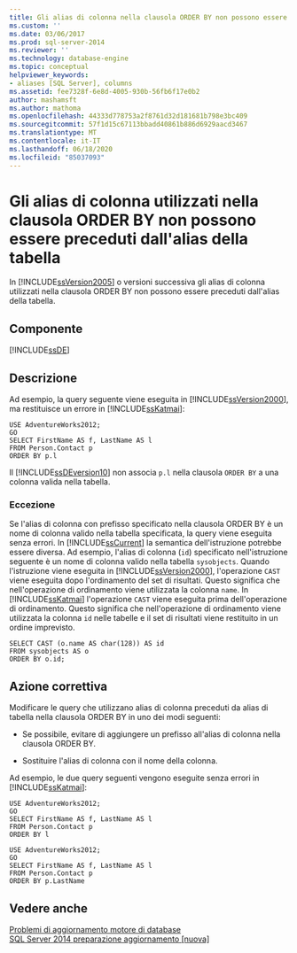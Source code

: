 ```yaml
---
title: Gli alias di colonna nella clausola ORDER BY non possono essere preceduti dall'alias di tabella | Microsoft Docs
ms.custom: ''
ms.date: 03/06/2017
ms.prod: sql-server-2014
ms.reviewer: ''
ms.technology: database-engine
ms.topic: conceptual
helpviewer_keywords:
- aliases [SQL Server], columns
ms.assetid: fee7328f-6e8d-4005-930b-56fb6f17e0b2
author: mashamsft
ms.author: mathoma
ms.openlocfilehash: 44333d778753a2f8761d32d181681b798e3bc409
ms.sourcegitcommit: 57f1d15c67113bbadd40861b886d6929aacd3467
ms.translationtype: MT
ms.contentlocale: it-IT
ms.lasthandoff: 06/18/2020
ms.locfileid: "85037093"
---
```

# <a name="column-aliases-in-order-by-clause-cannot-be-prefixed-by-table-alias"></a>Gli alias di colonna utilizzati nella clausola ORDER BY non possono essere preceduti dall'alias della tabella
  In [!INCLUDE[ssVersion2005](../../includes/ssversion2005-md.md)] o versioni successiva gli alias di colonna utilizzati nella clausola ORDER BY non possono essere preceduti dall'alias della tabella.  
  
## <a name="component"></a>Componente  
 [!INCLUDE[ssDE](../../includes/ssde-md.md)]  
  
## <a name="description"></a>Descrizione  
 Ad esempio, la query seguente viene eseguita in [!INCLUDE[ssVersion2000](../../includes/ssversion2000-md.md)], ma restituisce un errore in [!INCLUDE[ssKatmai](../../includes/sskatmai-md.md)]:  
  
```  
USE AdventureWorks2012;  
GO  
SELECT FirstName AS f, LastName AS l  
FROM Person.Contact p  
ORDER BY p.l  
```  
  
 Il [!INCLUDE[ssDEversion10](../../includes/ssdeversion10-md.md)] non associa `p.l` nella clausola `ORDER BY` a una colonna valida nella tabella.  
  
### <a name="exception"></a>Eccezione  
 Se l'alias di colonna con prefisso specificato nella clausola ORDER BY è un nome di colonna valido nella tabella specificata, la query viene eseguita senza errori. In [!INCLUDE[ssCurrent](../../includes/sscurrent-md.md)] la semantica dell'istruzione potrebbe essere diversa. Ad esempio, l'alias di colonna (`id`) specificato nell'istruzione seguente è un nome di colonna valido nella tabella `sysobjects`. Quando l'istruzione viene eseguita in [!INCLUDE[ssVersion2000](../../includes/ssversion2000-md.md)], l'operazione `CAST` viene eseguita dopo l'ordinamento del set di risultati. Questo significa che nell'operazione di ordinamento viene utilizzata la colonna `name`. In [!INCLUDE[ssKatmai](../../includes/sskatmai-md.md)] l'operazione `CAST` viene eseguita prima dell'operazione di ordinamento. Questo significa che nell'operazione di ordinamento viene utilizzata la colonna `id` nelle tabelle e il set di risultati viene restituito in un ordine imprevisto.  
  
```  
SELECT CAST (o.name AS char(128)) AS id  
FROM sysobjects AS o  
ORDER BY o.id;  
```  
  
## <a name="corrective-action"></a>Azione correttiva  
 Modificare le query che utilizzano alias di colonna preceduti da alias di tabella nella clausola ORDER BY in uno dei modi seguenti:  
  
-   Se possibile, evitare di aggiungere un prefisso all'alias di colonna nella clausola ORDER BY.  
  
-   Sostituire l'alias di colonna con il nome della colonna.  
  
 Ad esempio, le due query seguenti vengono eseguite senza errori in [!INCLUDE[ssKatmai](../../includes/sskatmai-md.md)]:  
  
```  
USE AdventureWorks2012;  
GO  
SELECT FirstName AS f, LastName AS l  
FROM Person.Contact p  
ORDER BY l  
  
USE AdventureWorks2012;  
GO  
SELECT FirstName AS f, LastName AS l  
FROM Person.Contact p  
ORDER BY p.LastName  
```  
  
## <a name="see-also"></a>Vedere anche  
 [Problemi di aggiornamento motore di database](../../../2014/sql-server/install/database-engine-upgrade-issues.md)   
 [SQL Server 2014 preparazione aggiornamento &#91;nuova&#93;](sql-server-2014-upgrade-advisor.md)  
  
  
